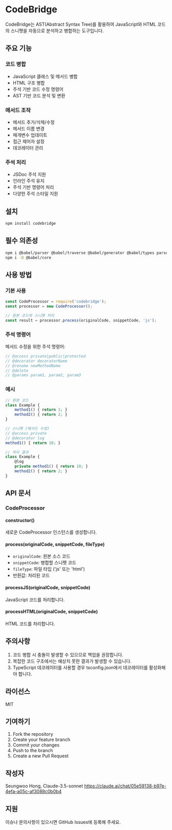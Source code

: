 # CodeBridge

CodeBridge는 AST(Abstract Syntax Tree)를 활용하여 JavaScript와 HTML 코드의 스니펫을 자동으로 분석하고 병합하는 도구입니다.

## 주요 기능

### 코드 병합
- JavaScript 클래스 및 메서드 병합
- HTML 구조 병합
- 주석 기반 코드 수정 명령어
- AST 기반 코드 분석 및 변환

### 메서드 조작
- 메서드 추가/삭제/수정
- 메서드 이름 변경
- 매개변수 업데이트
- 접근 제어자 설정
- 데코레이터 관리

### 주석 처리
- JSDoc 주석 지원
- 인라인 주석 유지
- 주석 기반 명령어 처리
- 다양한 주석 스타일 지원

## 설치

```bash
npm install codebridge
```

## 필수 의존성

```bash
npm i @babel/parser @babel/traverse @babel/generator @babel/types parse5
npm i -D @babel/core
```

## 사용 방법

### 기본 사용

```javascript
const CodeProcessor = require('codebridge');
const processor = new CodeProcessor();

// 원본 코드와 스니펫 처리
const result = processor.process(originalCode, snippetCode, 'js');
```

### 주석 명령어

메서드 수정을 위한 주석 명령어:

```javascript
// @access private|public|protected
// @decorator decoratorName
// @rename newMethodName
// @delete
// @params param1, param2, param3
```

### 예시

```javascript
// 원본 코드
class Example {
    method1() { return 1; }
    method2() { return 2; }
}

// 스니펫 (메서드 수정)
// @access private
// @decorator log
method1() { return 10; }

// 처리 결과
class Example {
    @log
    private method1() { return 10; }
    method2() { return 2; }
}
```

## API 문서

### CodeProcessor

#### constructor()
새로운 CodeProcessor 인스턴스를 생성합니다.

#### process(originalCode, snippetCode, fileType)
- `originalCode`: 원본 소스 코드
- `snippetCode`: 병합할 스니펫 코드
- `fileType`: 파일 타입 ('js' 또는 'html')
- 반환값: 처리된 코드

#### processJS(originalCode, snippetCode)
JavaScript 코드를 처리합니다.

#### processHTML(originalCode, snippetCode)
HTML 코드를 처리합니다.

## 주의사항

1. 코드 병합 시 충돌이 발생할 수 있으므로 백업을 권장합니다.
2. 복잡한 코드 구조에서는 예상치 못한 결과가 발생할 수 있습니다.
3. TypeScript 데코레이터를 사용할 경우 tsconfig.json에서 데코레이터를 활성화해야 합니다.

## 라이선스

MIT

## 기여하기

1. Fork the repository
2. Create your feature branch
3. Commit your changes
4. Push to the branch
5. Create a new Pull Request

## 작성자

Seungwoo Hong, Claude-3.5-sonnet
https://claude.ai/chat/05e59138-b97e-4efa-a05c-af3088c0b0b4
## 지원

이슈나 문의사항이 있으시면 GitHub Issues에 등록해 주세요.
